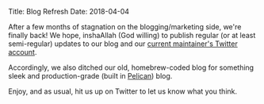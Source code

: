 Title: Blog Refresh
Date: 2018-04-04


After a few months of stagnation on the blogging/marketing side, we're finally back! We hope, inshaAllah (God willing) to publish regular (or at least semi-regular) updates to our blog and our [current maintainer's Twitter account](https://twitter.com/nightblade9).

Accordingly, we also ditched our old, homebrew-coded blog for something sleek and production-grade (built in [Pelican](https://github.com/getpelican/)) blog.

Enjoy, and as usual, hit us up on Twitter to let us know what you think.